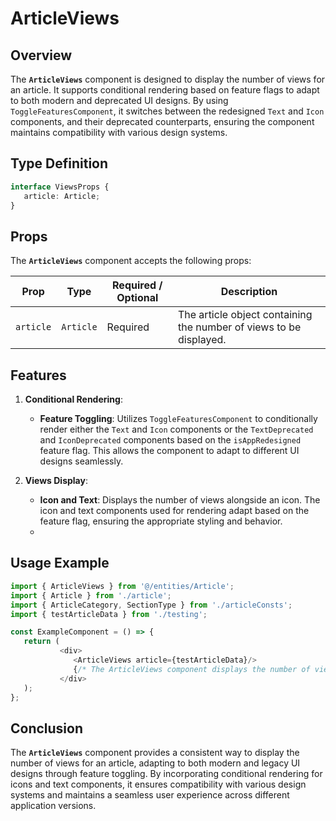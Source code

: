 # ArticleViews

## Overview
The **`ArticleViews`** component is designed to display the number of views for an article. It supports conditional rendering based on feature flags to adapt to both modern and deprecated UI designs.
By using `ToggleFeaturesComponent`,  it switches between the redesigned `Text` and  `Icon` components, and their deprecated counterparts, ensuring the component maintains compatibility with various design systems.

## Type Definition 
```typescript
interface ViewsProps {
   article: Article;
}
```

## Props
The **`ArticleViews`** component accepts the following props:

| Prop       | Type      | Required / Optional | Description                                                                  |
|------------|-----------|----------------------|------------------------------------------------------------------------------|
| `article` | `Article` | Required            | The article object containing the number of views to be displayed.|


## Features
1. **Conditional Rendering**:
   - **Feature Toggling**: Utilizes `ToggleFeaturesComponent` to conditionally render either the `Text` and  `Icon`  components or the `TextDeprecated` and  `IconDeprecated`  components  based on the `isAppRedesigned` feature flag.  This allows the component to adapt to different UI designs seamlessly.

2. **Views Display**:
   - **Icon and Text**: Displays the number of views alongside an icon. The icon and text components used for rendering adapt based on the feature flag, ensuring the appropriate styling and behavior.
   - 
## Usage Example

```typescript jsx
import { ArticleViews } from '@/entities/Article';
import { Article } from './article';
import { ArticleCategory, SectionType } from './articleConsts';
import { testArticleData } from './testing';

const ExampleComponent = () => {
   return (
           <div>
              <ArticleViews article={testArticleData}/>
              {/* The ArticleViews component displays the number of views with adaptive UI rendering */}
           </div>
   );
};
```

## Conclusion
The **`ArticleViews`** component provides a consistent way to display the number of views for an article, adapting to both modern and legacy UI designs through feature toggling. By incorporating conditional rendering for icons and text components, it ensures compatibility with various design systems and maintains a seamless user experience across different application versions.
